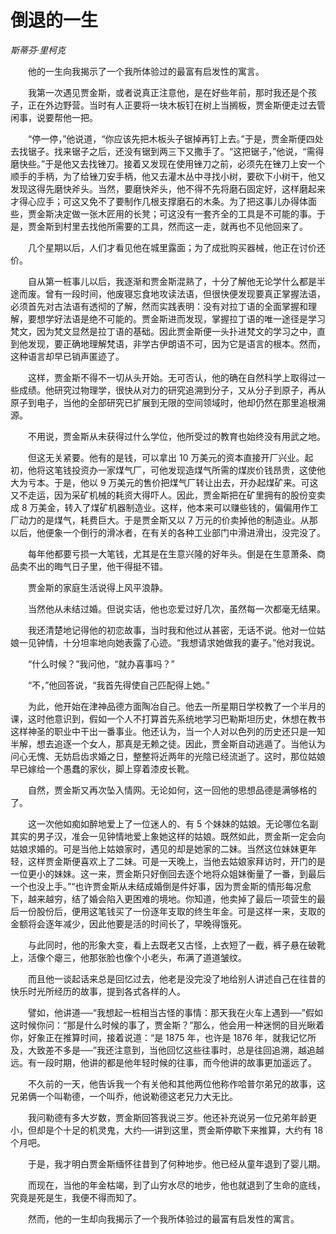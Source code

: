 # 倒退的一生

*斯蒂芬·里柯克*

　　他的一生向我揭示了一个我所体验过的最富有启发性的寓言。

　　我第一次遇见贾金斯，或者说真正注意他，是在好些年前，那时我还是个孩子，正在外边野营。当时有人正要将一块木板钉在树上当搁板，贾金斯便走过去管闲事，说要帮他一把。

　　“停一停，”他说道，“你应该先把木板头子锯掉再钉上去。”于是，贾金斯便四处去找锯子。找来锯子之后，还没有锯到两三下又撒手了。“这把锯子，”他说，“需得磨快些。”于是他又去找锉刀。接着又发现在使用锉刀之前，必须先在锉刀上安一个顺手的手柄，为了给锉刀安手柄，他又去灌木丛中寻找小树，要砍下小树干，他又发现这得先磨快斧头。当然，要磨快斧头，他不得不先将磨石固定好，这样磨起来才得心应手；可这又免不了要制作几根支撑磨石的木条。为了把这事儿办得体面些，贾金斯决定做一张木匠用的长凳；可这没有一套齐全的工具是不可能的事。于是，贾金斯到村里去找他所需要的工具，然而这一走，就再也不见他回来了。

　　几个星期以后，人们才看见他在城里露面；为了成批购买器械，他正在讨价还价。

　　自从第一桩事儿以后，我逐渐和贾金斯混熟了，十分了解他无论学什么都是半途而废。曾有一段时间，他废寝忘食地攻读法语，但很快便发现要真正掌握法语，必须首先对古法语有透彻的了解，然而实践表明：没有对拉丁语的全面掌握和理解，要想学好法语是绝不可能的。贾金斯进而发现，掌握拉丁语的唯一途径是学习梵文，因为梵文显然是拉丁语的基础。因此贾金斯便一头扑进梵文的学习之中，直到他发现，要正确地理解梵语，非学古伊朗语不可，因为它是语言的根本。然而，这种语言却早已销声匿迹了。

　　这样，贾金斯不得不一切从头开始。无可否认，他的确在自然科学上取得过一些成绩。他研究过物理学，很快从对力的研究追溯到分子，又从分子到原子，再从原子到电子，当他的全部研究已扩展到无限的空间领域时，他却仍然在那里追根溯源。

　　不用说，贾金斯从未获得过什么学位，他所受过的教育也始终没有用武之地。

　　但这无关紧要。他有的是钱，可以拿出 10 万美元的资本直接开厂兴业。起初，他将这笔钱投资办一家煤气厂，可他发现造煤气所需的煤炭价钱昂贵，这使他大为亏本。于是，他以 9 万美元的售价把煤气厂转让出去，开办起煤矿来。可这又不走运，因为采矿机械的耗资大得吓人。因此，贾金斯把在矿里拥有的股份变卖成 8 万美金，转入了煤矿机器制造业。这样，他本来可以赚些钱的，偏偏用作工厂动力的是煤气，耗费巨大。于是贾金斯又以 7 万元的价卖掉他的制造业。从那以后，他便象一个倒行的滑冰者，在有关的各种工业部门中滑进滑出，没完没了。

　　每年他都要亏损一大笔钱，尤其是在生意兴隆的好年头。倒是在生意萧条、商品卖不出的晦气日子里，他干得挺不错。

　　贾金斯的家庭生活说得上风平浪静。

　　当然他从未结过婚。但说实话，他也恋爱过好几次，虽然每一次都毫无结果。

　　我还清楚地记得他的初恋故事，当时我和他过从甚密，无话不说。他对一位姑娘一见钟情，十分坦率地向她表露了心迹。“我想请求她做我的妻子。”他对我说。

　　“什么时候？”我问他，“就办喜事吗？”

　　“不，”他回答说，“我首先得使自己匹配得上她。”

　　为此，他开始在津神品德方面陶冶自己。他去一所星期日学校教了一个半月的课，这时他意识到，假如一个人不打算首先系统地学习巴勒斯坦历史，休想在教书这样神圣的职业中干出一番事业。他还认为，当一个人对以色列的历史还只是一知半解，想去追逐一个女人，那真是无赖之徒。因此，贾金斯自动逃遁了。当他认为问心无愧、无妨启齿求婚之日，整整将近两年的光陰已经流逝了。这时，那位姑娘早已嫁给一个愚蠢的家伙，脚上穿着漆皮长靴。

　　自然，贾金斯又再次坠入情网。无论如何，这一回他的思想品德是满够格的了。

　　这一次他如痴如醉地爱上了一位迷人的、有 5 个妹妹的姑娘。无论哪位名副其实的男子汉，准会一见钟情地爱上象她这样的姑娘。既然如此，贾金斯一定会向姑娘求婚的。可是当他上姑娘家时，遇见的却是她家的二妹。当然这位妹妹更年轻，这样贾金斯便喜欢上了二妹。可是一天晚上，当他去姑娘家拜访时，开门的是一位更小的妹妹。这一来，贾金斯只好倒回去逐个地将众姐妹衡量了一番，到最后一个也没上手。”“也许贾金斯从未结成婚倒是件好事，因为贾金斯的情形每况愈下，越来越穷，结了婚会陷入更困难的境地。你知道，他卖掉了最后一项营生的最后一份股份后，便用这笔钱买了一份逐年支取的终生年金。可是这样一来，支取的金额将会逐年减少，因此他要是活的时间长了，早晚得饿死。

　　与此同时，他的形象大变，看上去既老又古怪，上衣短了一截，裤子悬在破靴上，活像个瘪三，他那张脸也像个小老头，布满了道道皱纹。

　　而且他一谈起话来总是回忆过去，他老是没完没了地给别人讲述自己在往昔的快乐时光所经历的故事，提到各式各样的人。

　　譬如，他讲道──“我想起一桩相当古怪的事情：那天我在火车上遇到──”假如这时候你问：“那是什么时候的事了，贾金斯？”那么，他会用一种迷惘的目光瞅着你，好象正在推算时间，接着说道：“是 1875 年，也许是 1876 年，就我记忆所及，大致差不多是──”我还注意到，当他回忆这些往事时，总是往回追溯，越追越远。有一段时期，他讲的都是他年轻时候的往事，而今他讲的故事更加遥远了。

　　不久前的一天，他告诉我一个有关他和其他两位他称作哈普尔弟兄的故事，这兄弟俩一个叫勒德，一个叫乔，他说勒德这老兄力大无比。

　　我问勒德有多大岁数，贾金斯回答我说三岁。他还补充说另一位兄弟年龄更小，但却是个十足的机灵鬼，大约──讲到这里，贾金斯停歇下来推算，大约有 18 个月吧。

　　于是，我才明白贾金斯缅怀往昔到了何种地步。他已经从童年退到了婴儿期。

　　而现在，当他的年金枯竭，到了山穷水尽的地步，他也就退到了生命的底线，究竟是死是生，我便不得而知了。

　　然而，他的一生却向我揭示了一个我所体验过的最富有启发性的寓言。